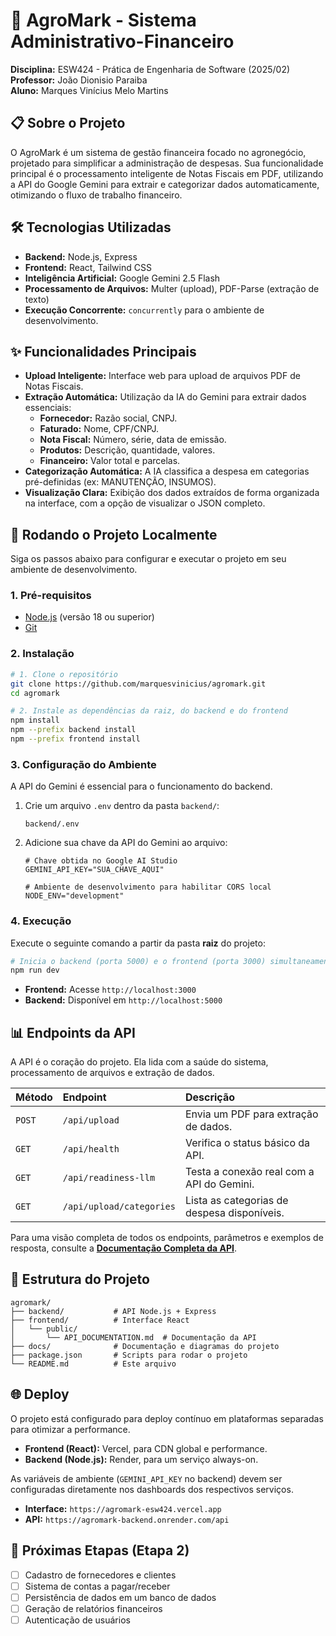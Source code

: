 # 🌾 AgroMark - Sistema Administrativo-Financeiro

**Disciplina:** ESW424 - Prática de Engenharia de Software (2025/02)  
**Professor:** João Dionisio Paraiba  
**Aluno:** Marques Vinícius Melo Martins

## 📋 Sobre o Projeto

O AgroMark é um sistema de gestão financeira focado no agronegócio, projetado para simplificar a administração de despesas. Sua funcionalidade principal é o processamento inteligente de Notas Fiscais em PDF, utilizando a API do Google Gemini para extrair e categorizar dados automaticamente, otimizando o fluxo de trabalho financeiro.

## 🛠️ Tecnologias Utilizadas

-   **Backend:** Node.js, Express
-   **Frontend:** React, Tailwind CSS
-   **Inteligência Artificial:** Google Gemini 2.5 Flash
-   **Processamento de Arquivos:** Multer (upload), PDF-Parse (extração de texto)
-   **Execução Concorrente:** `concurrently` para o ambiente de desenvolvimento.

## ✨ Funcionalidades Principais

-   **Upload Inteligente:** Interface web para upload de arquivos PDF de Notas Fiscais.
-   **Extração Automática:** Utilização da IA do Gemini para extrair dados essenciais:
    -   **Fornecedor:** Razão social, CNPJ.
    -   **Faturado:** Nome, CPF/CNPJ.
    -   **Nota Fiscal:** Número, série, data de emissão.
    -   **Produtos:** Descrição, quantidade, valores.
    -   **Financeiro:** Valor total e parcelas.
-   **Categorização Automática:** A IA classifica a despesa em categorias pré-definidas (ex: MANUTENÇÃO, INSUMOS).
-   **Visualização Clara:** Exibição dos dados extraídos de forma organizada na interface, com a opção de visualizar o JSON completo.

## 🚀 Rodando o Projeto Localmente

Siga os passos abaixo para configurar e executar o projeto em seu ambiente de desenvolvimento.

### 1. Pré-requisitos

-   [Node.js](https://nodejs.org/) (versão 18 ou superior)
-   [Git](https://git-scm.com/)

### 2. Instalação

```bash
# 1. Clone o repositório
git clone https://github.com/marquesvinicius/agromark.git
cd agromark

# 2. Instale as dependências da raiz, do backend e do frontend
npm install
npm --prefix backend install
npm --prefix frontend install
```

### 3. Configuração do Ambiente

A API do Gemini é essencial para o funcionamento do backend.

1.  Crie um arquivo `.env` dentro da pasta `backend/`:
    ```
    backend/.env
    ```
2.  Adicione sua chave da API do Gemini ao arquivo:
    ```env
    # Chave obtida no Google AI Studio
    GEMINI_API_KEY="SUA_CHAVE_AQUI"

    # Ambiente de desenvolvimento para habilitar CORS local
    NODE_ENV="development"
    ```

### 4. Execução

Execute o seguinte comando a partir da pasta **raiz** do projeto:

```bash
# Inicia o backend (porta 5000) e o frontend (porta 3000) simultaneamente
npm run dev
```

-   **Frontend:** Acesse `http://localhost:3000`
-   **Backend:** Disponível em `http://localhost:5000`

## 📊 Endpoints da API

A API é o coração do projeto. Ela lida com a saúde do sistema, processamento de arquivos e extração de dados.

| Método | Endpoint                | Descrição                                                 |
| :----- | :---------------------- | :-------------------------------------------------------- |
| `POST` | `/api/upload`           | Envia um PDF para extração de dados.                      |
| `GET`  | `/api/health`           | Verifica o status básico da API.                          |
| `GET`  | `/api/readiness-llm`    | Testa a conexão real com a API do Gemini.                 |
| `GET`  | `/api/upload/categories` | Lista as categorias de despesa disponíveis.               |

Para uma visão completa de todos os endpoints, parâmetros e exemplos de resposta, consulte a **[Documentação Completa da API](frontend/public/API_DOCUMENTATION.md)**.

## 📁 Estrutura do Projeto

```
agromark/
├── backend/           # API Node.js + Express
├── frontend/          # Interface React
│   └── public/
│       └── API_DOCUMENTATION.md  # Documentação da API
├── docs/              # Documentação e diagramas do projeto
├── package.json       # Scripts para rodar o projeto
└── README.md          # Este arquivo
```

## 🌐 Deploy

O projeto está configurado para deploy contínuo em plataformas separadas para otimizar a performance.

-   **Frontend (React):** Vercel, para CDN global e performance.
-   **Backend (Node.js):** Render, para um serviço always-on.

As variáveis de ambiente (`GEMINI_API_KEY` no backend) devem ser configuradas diretamente nos dashboards dos respectivos serviços.

-   **Interface:** `https://agromark-esw424.vercel.app`
-   **API:** `https://agromark-backend.onrender.com/api`

## 🔮 Próximas Etapas (Etapa 2)

-   [ ] Cadastro de fornecedores e clientes
-   [ ] Sistema de contas a pagar/receber
-   [ ] Persistência de dados em um banco de dados
-   [ ] Geração de relatórios financeiros
-   [ ] Autenticação de usuários

